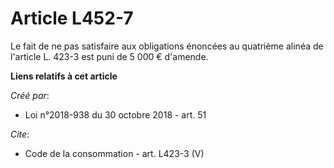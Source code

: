 # Article L452-7

Le fait de ne pas satisfaire aux obligations énoncées au quatrième alinéa de l'article L. 423-3 est puni de 5 000 € d'amende.

**Liens relatifs à cet article**

_Créé par_:

  - Loi n°2018-938 du 30 octobre 2018 - art. 51

_Cite_:

  - Code de la consommation - art. L423-3 (V)
